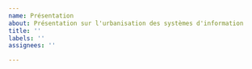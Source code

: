 ```yaml
---
name: Présentation
about: Présentation sur l'urbanisation des systèmes d'information
title: ''
labels: ''
assignees: ''

---
```



